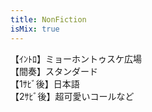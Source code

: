 ```yaml
---
title: NonFiction
isMix: true
---
```


【ｲﾝﾄﾛ】ミョーホントゥスケ広場<br />
【間奏】スタンダード<br />
【1ｻﾋﾞ後】日本語<br />
【2ｻﾋﾞ後】超可愛いコールなど